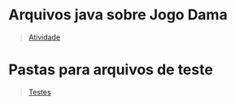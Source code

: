 # Arquivos java sobre Jogo Dama

> [Atividade](https://github.com/Rai0Catodic0/MC322-DUPLA/blob/64bf3a0dafd10f84ddf0f9915e9a656d2094b4d5/Lab05/src/mc322/lab05)

# Pastas para arquivos de teste

> [Testes]()
